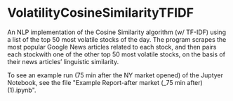 # VolatilityCosineSimilarityTFIDF

An NLP implementation of the Cosine Similarity algorithm (w/ TF-IDF) using a list of the top 50 most volatile stocks of the day. The program scrapes the most popular Google News articles related to each stock, and then pairs each stockwith one of the other top 50 most volatile stocks, on the basis of their news articles’ linguistic similarity.

To see an example run (75 min after the NY market opened) of the Juptyer Notebook, see the file "Example Report-after market (_75 min after) (1).ipynb".
